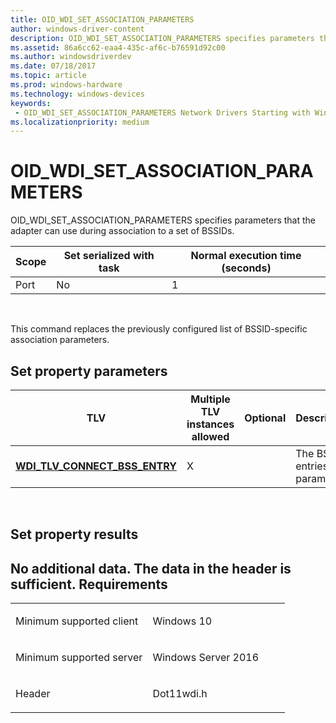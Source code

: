 ```yaml
---
title: OID_WDI_SET_ASSOCIATION_PARAMETERS
author: windows-driver-content
description: OID_WDI_SET_ASSOCIATION_PARAMETERS specifies parameters that the adapter can use during association to a set of BSSIDs.
ms.assetid: 86a6cc62-eaa4-435c-af6c-b76591d92c00
ms.author: windowsdriverdev 
ms.date: 07/18/2017 
ms.topic: article 
ms.prod: windows-hardware 
ms.technology: windows-devices 
keywords:
 - OID_WDI_SET_ASSOCIATION_PARAMETERS Network Drivers Starting with Windows Vista
ms.localizationpriority: medium
---
```


# OID\_WDI\_SET\_ASSOCIATION\_PARAMETERS


OID\_WDI\_SET\_ASSOCIATION\_PARAMETERS specifies parameters that the adapter can use during association to a set of BSSIDs.

| Scope | Set serialized with task | Normal execution time (seconds) |
|-------|--------------------------|---------------------------------|
| Port  | No                       | 1                               |

 

This command replaces the previously configured list of BSSID-specific association parameters.

## Set property parameters


| TLV                                                                     | Multiple TLV instances allowed | Optional | Description                     |
|-------------------------------------------------------------------------|--------------------------------|----------|---------------------------------|
| [**WDI\_TLV\_CONNECT\_BSS\_ENTRY**](https://msdn.microsoft.com/library/windows/hardware/dn926264) | X                              |          | The BSS entries and parameters. |

 

## Set property results


No additional data. The data in the header is sufficient.
Requirements
------------

<table>
<colgroup>
<col width="50%" />
<col width="50%" />
</colgroup>
<tbody>
<tr class="odd">
<td><p>Minimum supported client</p></td>
<td><p>Windows 10</p></td>
</tr>
<tr class="even">
<td><p>Minimum supported server</p></td>
<td><p>Windows Server 2016</p></td>
</tr>
<tr class="odd">
<td><p>Header</p></td>
<td>Dot11wdi.h</td>
</tr>
</tbody>
</table>

 

 




